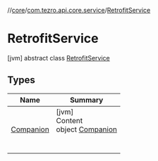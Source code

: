 //[core](../../../index.md)/[com.tezro.api.core.service](../index.md)/[RetrofitService](index.md)



# RetrofitService  
 [jvm] abstract class [RetrofitService](index.md)   


## Types  
  
|  Name |  Summary | 
|---|---|
| <a name="com.tezro.api.core.service/RetrofitService.Companion///PointingToDeclaration/"></a>[Companion](-companion/index.md)| <a name="com.tezro.api.core.service/RetrofitService.Companion///PointingToDeclaration/"></a>[jvm]  <br>Content  <br>object [Companion](-companion/index.md)  <br><br><br>|

